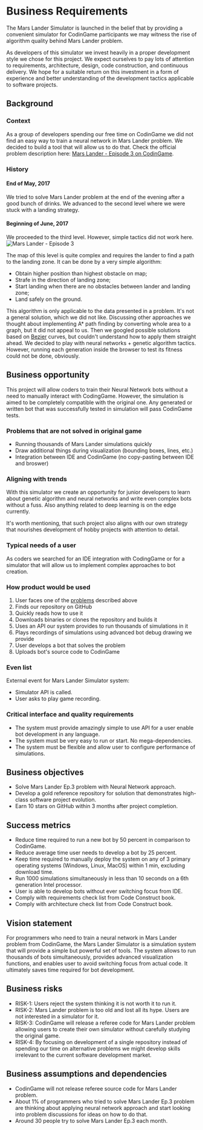 # Business Requirements

The Mars Lander Simulator is launched in the belief that by providing
a convenient simulator for CodinGame participants we may witness the rise of
algorithm quality behind Mars Lander problem.

As developers of this simulator we invest heavily in a proper development style
we chose for this project. We expect ourselves to pay lots of attention to
requirements, architecture, design, code construction, and continuous delivery.
We hope for a suitable return on this investment in a form of experience and
better understanding of the development tactics applicable to software projects.

## Background <a name="background"></a>

### Context
As a group of developers spending our free time on CodinGame we did not find
an easy way to train a neural network in Mars Lander problem. We decided to
build a tool that will allow us to do that.
Check the official problem description here:
[Mars Lander - Episode 3 on CodinGame](https://www.codingame.com/training/expert/mars-lander-episode-3).

### History
#### End of May, 2017
We tried to solve Mars Lander problem at the end of the evening after a good
bunch of drinks. We advanced to the second level where we were stuck with a
landing strategy.
#### Beginning of June, 2017
We proceeded to the third level. However, simple tactics did not work here.
![Mars Lander - Episode 3](https://image.ibb.co/bNiY8Q/mars_lander_episode_3.png)

The map of this level is quite complex and requires the lander to find a path to the
landing zone. It can be done by a very simple algorithm:
* Obtain higher position than highest obstacle on map;
* Strafe in the direction of landing zone;
* Start landing when there are no obstacles between lander and landing zone;
* Land safely on the ground.

This algorithm is only applicable to the data presented in a problem. It's not
a general solution, which we did not like. Discussing other approaches we
thought about implementing A* path finding by converting whole area to a graph,
but it did not appeal to us. Then we googled possible solutions based on
[Bezier](https://pomax.github.io/bezierinfo/) curves, but couldn't understand
how to apply them straight ahead. We decided to play with
neural networks + genetic algorithm tactics.
However, running each generation inside the browser to test its fitness could
not be done, obviously.

## Business opportunity <a name="business_opportunity"></a>
This project will allow coders to train their Neural Network bots without a need
to manually interact with CodingGame. However, the simulation is aimed to be completely compatible with the
original one. Any generated or written bot that was successfully tested in
simulation will pass CodinGame tests.

### Problems that are not solved in original game <a name="problems"></a>
* Running thousands of Mars Lander simulations quickly
* Draw additional things during visualization (bounding boxes, lines, etc.)
* Integration between IDE and CodinGame (no copy-pasting between IDE and broswer)

### Aligning with trends
With this simulator we create an opportunity for junior developers to learn
about genetic algorithm and neural networks and write even complex bots without
a fuss. Also anything related to deep learning is on the edge currently.

It's worth mentioning, that such project also aligns with our own strategy that nourishes development of hobby projects with attention to detail.

### Typical needs of a user
As coders we searched for an IDE integration with CodingGame or for a simulator
that will allow us to implement complex approaches to bot creation.

### How product would be used
1. User faces one of the [problems](#problems) described above
2. Finds our repository on GitHub
3. Quickly reads how to use it
4. Downloads binaries or clones the repository and builds it
5. Uses an API our system provides to run thousands of simulations in it
6. Plays recordings of simulations using advanced bot debug drawing we provide
7. User develops a bot that solves the problem
8. Uploads bot's source code to CodinGame

### Even list
External event for Mars Lander Simulator system:
* Simulator API is called.
* User asks to play game recording.

### Critical interface and quality requirements
* The system must provide amazingly simple to use API for a user enable bot
development in any language.
* The system must be very easy to run or start. No mega-dependencies.
* The system must be flexible and allow user to configure performance of
simulations.

## Business objectives <a name="business_objectives"></a>
* Solve Mars Lander Ep.3 problem with Neural Network approach.
* Develop a gold reference repository for solution that demonstrates high-class
  software project evolution.
* Earn 10 stars on GitHub within 3 months after project completion.

## Success metrics <a name="success_metrics"></a>
* Reduce time required to run a new bot by 50 percent in comparison to
  CodinGame.
* Reduce average time user needs to develop a bot by 25 percent.
* Keep time required to manually deploy the system on any of 3 primary
  operating systems (Windows, Linux, MacOS) within 1 min, excluding download time.
* Run 1000 simulations simultaneously in less than 10 seconds on a 6th generation
  Intel processor.
* User is able to develop bots without ever switching focus from IDE.
* Comply with requirements check list from Code Construct book.
* Comply with architecture check list from Code Construct book.

## Vision statement <a name="vision_statement"></a>
For programmers who need to train a neural network in Mars Lander problem from
CodinGame, the Mars Lander Simulator is a simulation system that will provide
a simple but powerful set of tools. The system allows to run thousands of bots
simultaneously, provides advanced visualization functions, and enables user to
avoid switching focus from actual code. It ultimately saves time required for
bot development.

## Business risks <a name="business_risks"></a>
* RISK-1: Users reject the system thinking it is not worth it to run it.
* RISK-2: Mars Lander problem is too old and lost all its hype. Users are not
  interested in a simulator for it.
* RISK-3: CodinGame will release a referee code for Mars Lander problem
  allowing users to create their own simulator without carefully studying the
  original game.
* RISK-4: By focusing on development of a single repository instead of spending
  our time on alternative problems we might develop skills irrelevant to the
  current software development market.

## Business assumptions and dependencies <a name="business_assumptions_and_dependencies"></a>
* CodinGame will not release referee source code for Mars Lander problem.
* About 1% of programmers who tried to solve Mars Lander Ep.3 problem are
  thinking about applying neural network approach and start looking into
  problem discussions for ideas on how to do that.
* Around 30 people try to solve Mars Lander Ep.3 each month.
